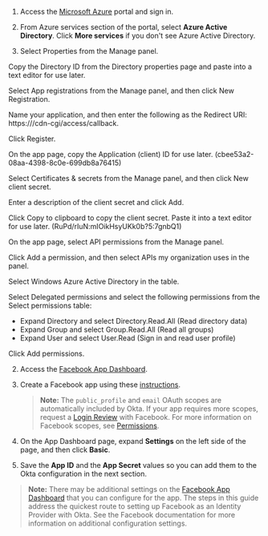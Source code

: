 1. Access the [Microsoft Azure](https://portal.azure.com/) portal and sign in.

2. From Azure services section of the portal, select **Azure Active Directory**. Click **More services** if you don't see Azure Active Directory.

3. Select Properties from the Manage panel.

Copy the Directory ID from the Directory properties page and paste into a text editor for use later.

Select App registrations from the Manage panel, and then click New Registration.

Name your application, and then enter the following as the Redirect URI: https://<your authentication domain>/cdn-cgi/access/callback.

Click Register.

On the app page, copy the Application (client) ID for use later. (cbee53a2-08aa-4398-8c0e-699db8a76415)

Select Certificates & secrets from the Manage panel, and then click New client secret.

Enter a description of the client secret and click Add.

Click Copy to clipboard to copy the client secret. Paste it into a text editor for use later. (RuPd/rIuN:mIOikHsyUKk0b?5:7gnbQ1)

On the app page, select API permissions from the Manage panel.

Click Add a permission, and then select APIs my organization uses in the panel.

Select Windows Azure Active Directory in the table.

Select Delegated permissions and select the following permissions from the Select permissions table:

- Expand Directory and select Directory.Read.All (Read directory data)
- Expand Group and select Group.Read.All (Read all groups)
- Expand User and select User.Read (Sign in and read user profile)

Click Add permissions.







2. Access the [Facebook App Dashboard](https://developers.facebook.com/apps).

3. Create a Facebook app using these [instructions](https://developers.facebook.com/docs/apps/register).

    > **Note:** The `public_profile` and `email` OAuth scopes are automatically included by Okta. If your app requires more scopes, request a [Login Review](https://developers.facebook.com/docs/facebook-login/review) with Facebook. For more information on Facebook scopes, see [Permissions](https://developers.facebook.com/docs/facebook-login/permissions).

4. On the App Dashboard page, expand **Settings** on the left side of the page, and then click **Basic**.

5. Save the **App ID** and the **App Secret** values so you can add them to the Okta configuration in the next section.

> **Note:** There may be additional settings on the [Facebook App Dashboard](https://developers.facebook.com/apps) that you can configure for the app. The steps in this guide address the quickest route to setting up Facebook as an Identity Provider with Okta. See the Facebook documentation for more information on additional configuration settings.